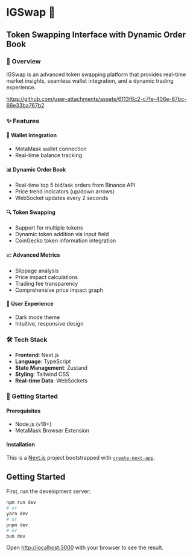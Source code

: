 

# IGSwap 🔄

## Token Swapping Interface with Dynamic Order Book

### 🌟 Overview

IGSwap is an advanced token swapping platform that provides real-time market insights, seamless wallet integration, and a dynamic trading experience.



https://github.com/user-attachments/assets/6113f6c2-c7fe-406e-87bc-66e33ba767b2



### ✨ Features

#### 🔗 Wallet Integration

- MetaMask wallet connection
- Real-time balance tracking

#### 📊 Dynamic Order Book

- Real-time top 5 bid/ask orders from Binance API
- Price trend indicators (up/down arrows)
- WebSocket updates every 2 seconds

#### 🔍 Token Swapping

- Support for multiple tokens
- Dynamic token addition via input field
- CoinGecko token information integration

#### 📈 Advanced Metrics

- Slippage analysis
- Price impact calculations
- Trading fee transparency
- Comprehensive price impact graph

#### 🎨 User Experience

- Dark mode theme
- Intuitive, responsive design

### 🛠 Tech Stack

- **Frontend**: Next.js
- **Language**: TypeScript
- **State Management**: Zustand
- **Styling**: Tailwind CSS
- **Real-time Data**: WebSockets

### 🚀 Getting Started

#### Prerequisites

- Node.js (v18+)
- MetaMask Browser Extension

#### Installation

This is a [Next.js](https://nextjs.org) project bootstrapped with [`create-next-app`](https://nextjs.org/docs/app/api-reference/cli/create-next-app).

## Getting Started

First, run the development server:

```bash
npm run dev
# or
yarn dev
# or
pnpm dev
# or
bun dev
```

Open [http://localhost:3000](http://localhost:3000) with your browser to see the result.
